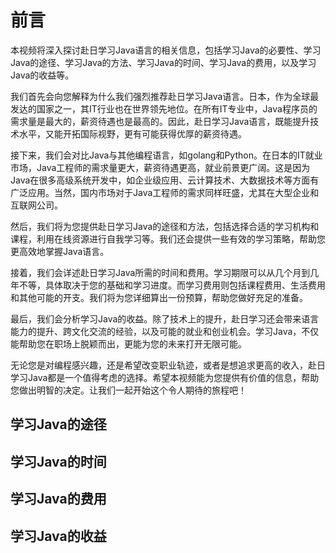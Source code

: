 # 前言

本视频将深入探讨赴日学习Java语言的相关信息，包括学习Java的必要性、学习Java的途径、学习Java的方法、学习Java的时间、学习Java的费用，以及学习Java的收益等。

我们首先会向您解释为什么我们强烈推荐赴日学习Java语言。日本，作为全球最发达的国家之一，其IT行业也在世界领先地位。在所有IT专业中，Java程序员的需求量是最大的，薪资待遇也是最高的。因此，赴日学习Java语言，既能提升技术水平，又能开拓国际视野，更有可能获得优厚的薪资待遇。

接下来，我们会对比Java与其他编程语言，如golang和Python。在日本的IT就业市场，Java工程师的需求量更大，薪资待遇更高，就业前景更广阔。这是因为Java在很多高级系统开发中，如企业级应用、云计算技术、大数据技术等方面有广泛应用。当然，国内市场对于Java工程师的需求同样旺盛，尤其在大型企业和互联网公司。

然后，我们将为您提供赴日学习Java的途径和方法，包括选择合适的学习机构和课程，利用在线资源进行自我学习等。我们还会提供一些有效的学习策略，帮助您更高效地掌握Java语言。

接着，我们会详述赴日学习Java所需的时间和费用。学习期限可以从几个月到几年不等，具体取决于您的基础和学习进度。而学习费用则包括课程费用、生活费用和其他可能的开支。我们将为您详细算出一份预算，帮助您做好充足的准备。

最后，我们会分析学习Java的收益。除了技术上的提升，赴日学习还会带来语言能力的提升、跨文化交流的经验，以及可能的就业和创业机会。学习Java，不仅能帮助您在职场上脱颖而出，更能为您的未来打开无限可能。

无论您是对编程感兴趣，还是希望改变职业轨迹，或者是想追求更高的收入，赴日学习Java都是一个值得考虑的选择。希望本视频能为您提供有价值的信息，帮助您做出明智的决定。让我们一起开始这个令人期待的旅程吧！


## 学习Java的途径

## 学习Java的时间

## 学习Java的费用

## 学习Java的收益




